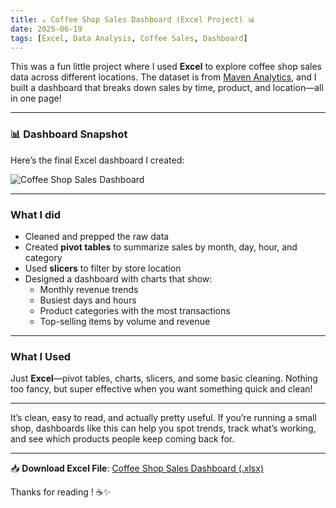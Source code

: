 ```yaml
---
title: ☕ Coffee Shop Sales Dashboard (Excel Project) 📊  
date: 2025-06-19  
tags: [Excel, Data Analysis, Coffee Sales, Dashboard]
---
```


This was a fun little project where I used **Excel** to explore coffee shop sales data across different locations. The dataset is from [Maven Analytics](https://tinyurl.com/coffee-shop-data), and I built a dashboard that breaks down sales by time, product, and location—all in one page!

---
### 📊 Dashboard Snapshot
Here’s the final Excel dashboard I created:


![Coffee Shop Sales Dashboard](/images/coffee-shop-sales-excel-project.png)

---

### What I did

- Cleaned and prepped the raw data  
- Created **pivot tables** to summarize sales by month, day, hour, and category  
- Used **slicers** to filter by store location  
- Designed a dashboard with charts that show:  
  - Monthly revenue trends  
  - Busiest days and hours  
  - Product categories with the most transactions  
  - Top-selling items by volume and revenue
---

### What I Used

Just **Excel**—pivot tables, charts, slicers, and some basic cleaning. Nothing too fancy, but super effective when you want something quick and clean!

---



It’s clean, easy to read, and actually pretty useful. If you’re running a small shop, dashboards like this can help you spot trends, track what’s working, and see which products people keep coming back for.

---
📥 **Download Excel File**: [Coffee Shop Sales Dashboard (.xlsx)](/files/coffee-shop-sales-dashboard.xlsx)

Thanks for reading ! ☕✨  
